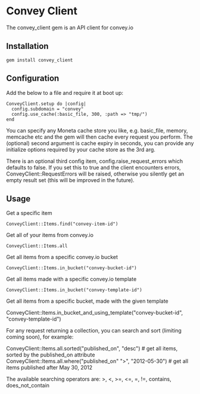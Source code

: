 # Convey Client

The convey_client gem is an API client for convey.io

## Installation

    gem install convey_client

## Configuration

Add the below to a file and require it at boot up:

    ConveyClient.setup do |config|
      config.subdomain = "convey"
      config.use_cache(:basic_file, 300, :path => "tmp/")
    end

You can specify any Moneta cache store you like, e.g. basic_file, memory, memcache etc and the gem will then cache every request you perform. The (optional) second argument is cache expiry in seconds, you can provide any initialize options required by your cache store as the 3rd arg.

There is an optional third config item, config.raise_request_errors which defaults to false. If you set this to true and the client encounters errors, ConveyClient::RequestErrors will be raised, otherwise you silently get an empty result set (this will be improved in the future).

## Usage

Get a specific item

    ConveyClient::Items.find("convey-item-id")

Get all of your items from convey.io

    ConveyClient::Items.all

Get all items from a specific convey.io bucket

    ConveyClient::Items.in_bucket("convey-bucket-id")

Get all items made with a specific convey.io template

    ConveyClient::Items.in_bucket("convey-template-id")

Get all items from a specific bucket, made with the given template

  ConveyClient::Items.in_bucket_and_using_template("convey-bucket-id", "convey-template-id")

For any request returning a collection, you can search and sort (limiting coming soon), for example:

  ConveyClient::Items.all.sorted("published_on", "desc") # get all items, sorted by the published_on attribute
  ConveyClient::Items.all.where("published_on" ">", "2012-05-30") # get all items published after May 30, 2012

The available searching operators are: >, <, >=, <=, =, !=, contains, does_not_contain

